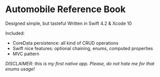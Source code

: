 # Automobile Reference Book

Designed simple, but tasteful
Written in Swift 4.2 & Xcode 10

Included:
- CoreData persistence: all kind of CRUD operations
- Swift nice features: optional chaining, enums, computed properties
- MVC pattern

_*DISCLAIMER*: this is my first native app. Please, do not hate me for that enums usage!_
